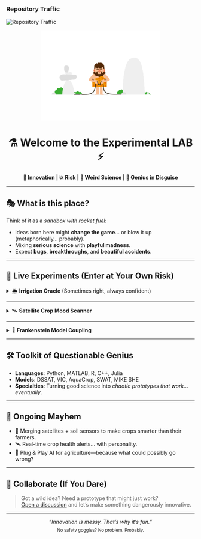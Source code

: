 ### Repository Traffic

![Repository Traffic](./traffic.svg)


<p align="center">
  <img src="zzz.gif" width="320" alt="Animated chaos of genius" />
</p>

<h1 align="center">⚗️ Welcome to the Experimental LAB ⚡</h1>
<p align="center">
  <b>🚀 Innovation | 💥 Risk | 🧪 Weird Science | 🤯 Genius in Disguise</b>
</p>

---

## 🎭 What is this place?
Think of it as a *sandbox with rocket fuel*:  
- Ideas born here might **change the game**… or blow it up (metaphorically… probably).
- Mixing **serious science** with **playful madness**.
- Expect **bugs**, **breakthroughs**, and **beautiful accidents**.

---

## 🧩 Live Experiments (Enter at Your Own Risk)

<details>
  <summary>🌦️ <b>Irrigation Oracle</b> (Sometimes right, always confident)</summary>
  <blockquote>
    Soil Moisture: <code>0.32 m³/m³</code> <br>
    Rain Forecast: <code>8 mm</code> <br>
    Crop: <code>Durum Wheat</code>
    <br><br>
    <b>Result:</b> No irrigation needed 🚫💧  
    <sub>Reasoning: The AI says so. And it’s in charge here.</sub>
  </blockquote>
</details>

---

<details>
  <summary>🛰️ <b>Satellite Crop Mood Scanner</b></summary>
  <blockquote>
    NDVI says your crops are “happy” 🌱.  
    We’re still working on detecting sarcasm from plants.
  </blockquote>
</details>

---

<details>
  <summary>🤖 <b>Frankenstein Model Coupling</b></summary>
  <blockquote>
    VIC talks to DSSAT, which talks to AquaCrop, which talks to… the coffee machine.  
    Status: Models synced ✔️ Coffee still brewing ☕
  </blockquote>
</details>

---

## 🛠️ Toolkit of Questionable Genius
- **Languages**: Python, MATLAB, R, C++, Julia
- **Models**: DSSAT, VIC, AquaCrop, SWAT, MIKE SHE
- **Specialties**: Turning good science into *chaotic prototypes that work… eventually*.

---

## 🧠 Ongoing Mayhem
- 🌾 Merging satellites + soil sensors to make crops smarter than their farmers.
- 🛰️ Real-time crop health alerts… with personality.
- 🤖 Plug & Play AI for agriculture—because what could possibly go wrong?

---

## 📢 Collaborate (If You Dare)
> Got a wild idea? Need a prototype that might just work?  
> [Open a discussion](https://github.com/SIADSiM/SIADSiM/discussions) and let’s make something dangerously innovative.

---

<p align="center">
  <em>“Innovation is messy. That’s why it’s fun.”</em> <br>
  <sub>No safety goggles? No problem. Probably.</sub>
</p>
